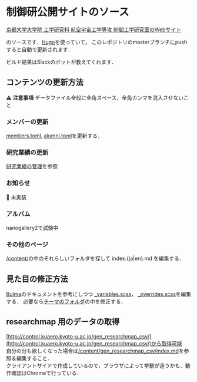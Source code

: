 # 制御研公開サイトのソース

[京都大学大学院 工学研究科 航空宇宙工学専攻 制御工学研究室のWebサイト](http://control.kuaero.kyoto-u.ac.jp/)

のソースです．[Hugo](https://gohugo.io/)を使っていて，
このレポジトリのmasterブランチにpushすると自動で更新されます．

ビルド結果はSlackのボットが教えてくれます．

## コンテンツの更新方法

:warning: **注意事項** データファイル全般に全角スペース，全角カンマを混入させないこと

### メンバーの更新
[members.toml](data/members.toml), [alumni.toml](data/alumni.toml)を更新する．

### 研究業績の更新
[研究業績の管理](/doc/publication.md)を参照

### お知らせ
:construction: 未実装

### アルバム
nanogallery2で試験中

### その他のページ
[/content/](/content/)の中のそれらしいフォルダを探して
index.{ja|en}.md を編集する．

## 見た目の修正方法
[Bulma](https://bulma.io/)のドキュメントを参考にしつつ
[_variables.scss](/themes/ctrl-lab/assets/sass/_variables.scss)，
[_overrides.scss](/themes/ctrl-lab/assets/sass/_overrides.scss)を編集する．
必要なら[テーマのフォルダ](/themes/ctrl-lab/)の中を修正する．

## researchmap 用のデータの取得

[http://control.kuaero.kyoto-u.ac.jp/gen_researchmap_csv/](http://control.kuaero.kyoto-u.ac.jp/gen_researchmap_csv/)から取得可能    
自分の分も欲しくなった場合は[/content/gen_researchmap_csv/index.md](/content/gen_researchmap_csv/index.md)を参照＆編集すること．  
クライアントサイドで作成しているので，ブラウザによって挙動が違うかも．動作確認はChromeで行っている．

